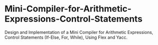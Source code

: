 # Mini-Compiler-for-Arithmetic-Expressions-Control-Statements
Design and Implementation of a Mini Compiler for Arithmetic Expressions, Control Statements (If-Else, For, While),  Using Flex and Yacc.
